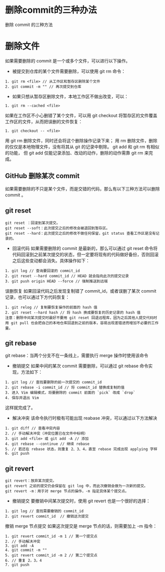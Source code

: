 # 删除commit的三种办法
删除 commit 的三种方法
# 删除文件
如果需要删除的 commit 是一个或多个文件，可以进行以下操作。

- 被提交到仓库的某个文件需要删除，可以使用 git rm 命令：

```
1. git rm <file> // 从工作区和暂存区删除某个文件
2. git commit -m "" // 再次提交到仓库
```
- 如果只想从暂存区删除文件，本地工作区不做出改变，可以：

```
1. git rm --cached <file>
```
如果在工作区不小心删错了某个文件，可以用 git checkout 将暂存区的文件覆盖工作区的文件，从而把误删的文件恢复：
```
1. git checkout -- <file>
```
用 git rm 删除文件，同时还会将这个删除操作记录下来；
用 rm 删除文件，删除的仅仅是本地物理文件，没有将其从 git 的记录中剔除。
git add 和 git rm 有相似的功能，
但 git add 仅能记录添加、改动的动作，删除的动作需靠 git rm 来完成。
## GitHub 删除某次 commit
如果需要删除的不只是某个文件，而是交错的代码，那么有以下三种方法可以删除 commit 。

## git reset
```
git reset ：回滚到某次提交。
git reset --soft：此次提交之后的修改会被退回到暂存区。
git reset --hard：此次提交之后的修改不做任何保留，git status 查看工作区是没有记录的。
```
- 回滚代码
如果需要删除的 commit 是最新的，那么可以通过 git reset 命令将代码回滚到之前某次提交的状态，但一定要将现有的代码做好备份，否则回滚之后这些变动都会消失。具体操作如下：

```
1. git log // 查询要回滚的 commit_id
2. git reset --hard commit_id // HEAD 就会指向此次的提交记录
3. git push origin HEAD --force // 强制推送到远端
```
误删恢复
如果回滚代码之后发现复制错了 commit_id，或者误删了某次 commit 记录，也可以通过下方代码恢复：
```
1. git relog // 复制要恢复操作的前面的 hash 值
2. git reset --hard hash // 将 hash 换成要恢复的历史记录的 hash 值
注意：删除中间某次提交时最好不要用 git reset 回退远程库，因为之后其他人提交代码时用 git pull 也会把自己的本地仓库回退到之前的版本，容易出现差错进而增加不必要的工作量。
```
## git rebase
git rebase：当两个分支不在一条线上，需要执行 merge 操作时使用该命令

- 撤销提交
如果中间的某次 commit 需要删除，可以通过 git rebase 命令实现，方法如下：
```
1. git log // 查找要删除的前一次提交的 commit_id
2. git rebase -i commit_id // 将 commit_id 替换成复制的值
3. 进入 Vim 编辑模式，将要删除的 commit 前面的 `pick` 改成 `drop`
4. 保存并退出 Vim
```
这样就完成了。

- 解决冲突
该命令执行时极有可能出现 reabase 冲突，可以通过以下方法解决

```
1. git diff // 查看冲突内容
2. // 手动解决冲突（冲突位置已在文件中标明）
3. git add <file> 或 git add -A // 添加
4. git rebase --continue // 继续 rebase
5. // 若还在 rebase 状态，则重复 2、3、4，直至 rebase 完成出现 applying 字样
6. git push
```
## git revert
```
git revert：放弃某次提交。
git revert 之前的提交仍会保留在 git log 中，而此次撤销会做为一次新的提交。
git revert -m：用于对 merge 节点的操作，-m 指定具体某个提交点。
```
- 撤销提交
要撤销中间某次提交时，使用 git revert 也是一个很好的选择：

```
1. git log // 查找需要撤销的 commit_id
2. git revert commit_id  // 撤销这次提交
```
撤销 merge 节点提交
如果这次提交是 merge 节点的话，则需要加上 -m 指令：
```
1. git revert commit_id -m 1 // 第一个提交点
2. // 手动解决冲突
3. git add -A
4. git commit -m ""
5. git revert commit_id -m 2 // 第二个提交点
6. // 重复 2，3，4
7. git push
```